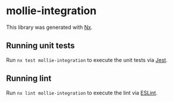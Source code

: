 # mollie-integration

This library was generated with [Nx](https://nx.dev).

## Running unit tests

Run `nx test mollie-integration` to execute the unit tests via [Jest](https://jestjs.io).

## Running lint

Run `nx lint mollie-integration` to execute the lint via [ESLint](https://eslint.org/).

